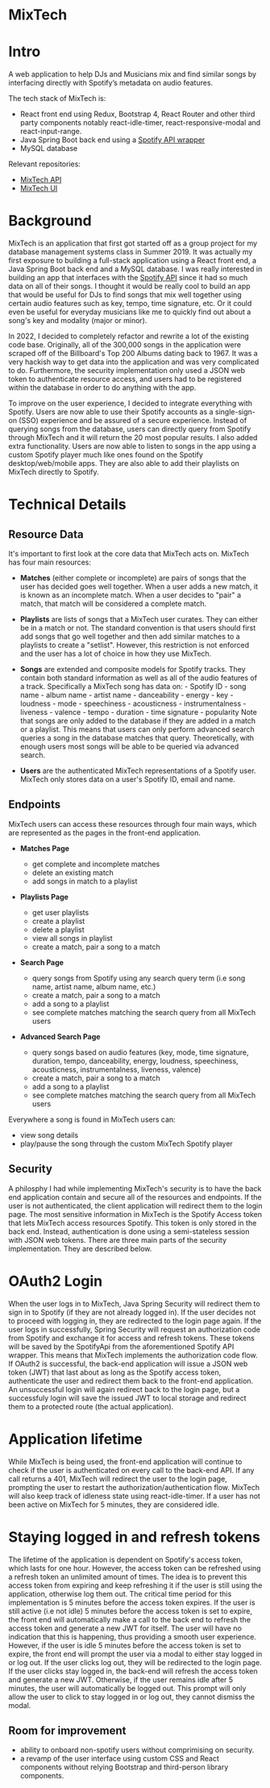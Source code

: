 # MixTech

# Intro

A web application to help DJs and Musicians mix and find similar songs by interfacing directly with Spotify’s metadata on audio features.

The tech stack of MixTech is:
- React front end using Redux, Bootstrap 4, React Router and other third party components notably react-idle-timer, react-responsive-modal and react-input-range.
- Java Spring Boot back end using a [Spotify API wrapper](https://github.com/spotify-web-api-java/spotify-web-api-java)
- MySQL database

Relevant repositories:
- [MixTech API](https://github.com/alexdo21/mixtech-api)
- [MixTech UI](https://github.com/alexdo21/mixtech-ui)

# Background

MixTech is an application that first got started off as a group project for my database management systems class in Summer 2019. It was actually my first exposure to building a full-stack application using a React front end, a Java Spring Boot back end and a MySQL database. I was really interested in building an app that interfaces with the [Spotify API](https://developer.spotify.com/documentation/web-api/) since it had so much data on all of their songs. I thought it would be really cool to build an app that would be useful for DJs to find songs that mix well together using certain audio features such as key, tempo, time signature, etc. Or it could even be useful for everyday musicians like me to quickly find out about a song's key and modality (major or minor).

In 2022, I decided to completely refactor and rewrite a lot of the existing code base. Originally, all of the 300,000 songs in the application were scraped off of the Billboard's Top 200 Albums dating back to 1967. It was a very hackish way to get data into the application and was very complicated to do. Furthermore, the security implementation only used a JSON web token to authenticate resource access, and users had to be registered within the database in order to do anything with the app.

To improve on the user experience, I decided to integrate everything with Spotify. Users are now able to use their Spotify accounts as a single-sign-on (SSO) experience and be assured of a secure experience. Instead of querying songs from the database, users can directly query from Spotify through MixTech and it will return the 20 most popular results. I also added extra functionality. Users are now able to listen to songs in the app using a custom Spotify player much like ones found on the Spotify desktop/web/mobile apps. They are also able to add their playlists on MixTech directly to Spotify.

# Technical Details

## Resource Data

It's important to first look at the core data that MixTech acts on. MixTech has four main resources:

- **Matches** (either complete or incomplete) are pairs of songs that the user has decided goes well together. When a user adds a new match, it is known as an incomplete match. When a user decides to "pair" a match, that match will be considered a complete match.

- **Playlists** are lists of songs that a MixTech user curates. They can either be in a match or not. The standard convention is that users should first add songs that go well together and then add similar matches to a playlists to create a "setlist". However, this restriction is not enforced and the user has a lot of choice in how they use MixTech.

- **Songs** are extended and composite models for Spotify tracks. They contain both standard information as well as all of the audio features of a track.  Specifically a MixTech song has data on:
        - Spotify ID
        - song name
        - album name
        - artist name
        - danceability
        - energy
        - key
        - loudness
        - mode
        - speechiness
        - acousticness
        - instrumentalness
        - liveness
        - valence
        - tempo
        - duration
        - time signature
        - popularity
Note that songs are only added to the database if they are added in a match or a playlist. This means that users can only perform advanced search queries a song in the database matches that query. Theoretically, with enough users most songs will be able to be queried via advanced search.

- **Users** are the authenticated MixTech representations of a Spotify user. MixTech only stores data on a user's Spotify ID, email and name.

## Endpoints

MixTech users can access these resources through four main ways, which are represented as the pages in the front-end application.

- **Matches Page**
    - get complete and incomplete matches
    - delete an existing match
    - add songs in match to a playlist

- **Playlists Page**
    - get user playlists
    - create a playlist
    - delete a playlist
    - view all songs in playlist
    - create a match, pair a song to a match

- **Search Page**
    - query songs from Spotify using any search query term (i.e song name, artist name, album name, etc.)
    - create a match, pair a song to a match
    - add a song to a playlist
    - see complete matches matching the search query from all MixTech users  

- **Advanced Search Page**
    - query songs based on audio features (key, mode, time signature, duration, tempo, danceability, energy, loudness, speechiness, acousticness, instrumentalness, liveness, valence)
    - create a match, pair a song to a match
    - add a song to a playlist
    - see complete matches matching the search query from all MixTech users  

Everywhere a song is found in MixTech users can:
- view song details
- play/pause the song through the custom MixTech Spotify player

## Security

A philosphy I had while implementing MixTech's security is to have the back end application contain and secure all of the resources and endpoints. If the user is not authenticated, the client application will redirect them to the login page. The most sensitive information in MixTech is the Spotify Access token that lets MixTech access resources Spotify. This token is only stored in the back end. Instead, authentication is done using a semi-stateless session with JSON web tokens. There are three main parts of the security implementation. They are described below.

# OAuth2 Login

When the user logs in to MixTech, Java Spring Security will redirect them to sign in to Spotify (if they are not already logged in). If the user decides not to proceed with logging in, they are redirected to the login page again. If the user logs in successfully, Spring Security will request an authorization code from Spotify and exchange it for access and refresh tokens. These tokens will be saved by the SpotifyApi from the aforementioned Spotify API wrapper. This means that MixTech implements the authorization code flow. If OAuth2 is successful, the back-end application will issue a JSON web token (JWT) that last about as long as the Spotify access token, authenticate the user and redirect them back to the front-end application. An unsuccessful login will again redirect back to the login page, but a successfuly login will save the issued JWT to local storage and redirect them to a protected route (the actual application).

# Application lifetime

While MixTech is being used, the front-end application will continue to check if the user is authenticated on every call to the back-end API. If any call returns a 401, MixTech will redirect the user to the login page, prompting the user to restart the authorization/authentication flow. MixTech will also keep track of idleness state using react-idle-timer. If a user has not been active on MixTech for 5 minutes, they are considered idle.

# Staying logged in and refresh tokens

The lifetime of the application is dependent on Spotify's access token, which lasts for one hour. However, the access token can be refreshed using a refresh token an unlimited amount of times. The idea is to prevent this access token from expiring and keep refreshing it if the user is still using the application, otherwise log them out. The critical time period for this implementation is 5 minutes before the access token expires. If the user is still active (i.e not idle) 5 minutes before the access token is set to expire, the front end will automatically make a call to the back end to refresh the access token and generate a new JWT for itself. The user will have no indication that this is happening, thus providing a smooth user experience. However, if the user is idle 5 minutes before the access token is set to expire, the front end will prompt the user via a modal to either stay logged in or log out. If the user clicks log out, they will be redirected to the login page. If the user clicks stay logged in, the back-end will refresh the access token and generate a new JWT. Otherwise, if the user remains idle after 5 minutes, the user will automatically be logged out. This prompt will only allow the user to click to stay logged in or log out, they cannot dismiss the modal.

## Room for improvement

- ability to onboard non-spotify users without comprimising on security.
- a revamp of the user interface using custom CSS and React components without relying Bootstrap and third-person library components.